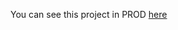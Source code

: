 You can see this project in PROD <a href="https://admnistrador-citas-mascotas.netlify.app" target="_blank">here<a/>

